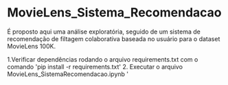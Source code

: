 # MovieLens_Sistema_Recomendacao

É proposto aqui uma análise exploratória, seguido de um sistema de recomendação de filtagem colaborativa baseada no usuário para o dataset MovieLens 100K.

1.Verificar dependências rodando o arquivo requirements.txt com o comando 'pip install -r requirements.txt'
2. Executar o arquivo MovieLens_SistemaRecomendacao.ipynb
'

